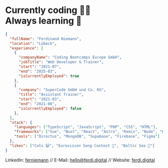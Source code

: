 # Currently coding 👨‍💻<br>Always learning 📖

```json
{
  "fullName": "Ferdinand Niemann",
  "location": "Lübeck",
  "experience": [
    {
      "companyName": "Coding Bootcamps Europe GmbH",
      "jobTitle": "Web Developer & Trainer",
      "start": "2021-07",
      "end": "2025-03",
      "isCurrentlyEmployed": true
    },
    {
      "company": "SuperCode GmbH und Co. KG",
      "title": "Assistant Trainer",
      "start": "2021-03",
      "end": "2021-06",
      "isCurrentlyEmployed": false
    },
  ],
  "stack": {
    "languages": ["TypeScript", "JavaScript", "PHP", "CSS", "HTML"],
    "frameworks": ["Vue", "Nuxt", "React", "Astro", "Remix", "Node", "Express"],
    "tools": ["Directus", "MongoDB", "Supabase", "Firebase", "Figma"]
  },
  "likes": ["Cats 😺", "Eurovision Song Contest 🎤", "Baltic Sea 🌊"]
}
```

LinkedIn: [ferniemann](https://linkedin.com/in/ferniemann) // E-Mail: [hello@ferdi.digital](mailto:hello@ferdi.digital) // Website: [ferdi.digital](https://ferdi.digital)
